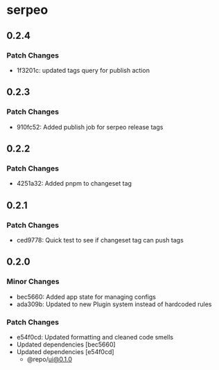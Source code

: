 # serpeo

## 0.2.4

### Patch Changes

- 1f3201c: updated tags query for publish action

## 0.2.3

### Patch Changes

- 910fc52: Added publish job for serpeo release tags

## 0.2.2

### Patch Changes

- 4251a32: Added pnpm to changeset tag

## 0.2.1

### Patch Changes

- ced9778: Quick test to see if changeset tag can push tags

## 0.2.0

### Minor Changes

- bec5660: Added app state for managing configs
- ada309b: Updated to new Plugin system instead of hardcoded rules

### Patch Changes

- e54f0cd: Updated formatting and cleaned code smells
- Updated dependencies [bec5660]
- Updated dependencies [e54f0cd]
  - @repo/ui@0.1.0
